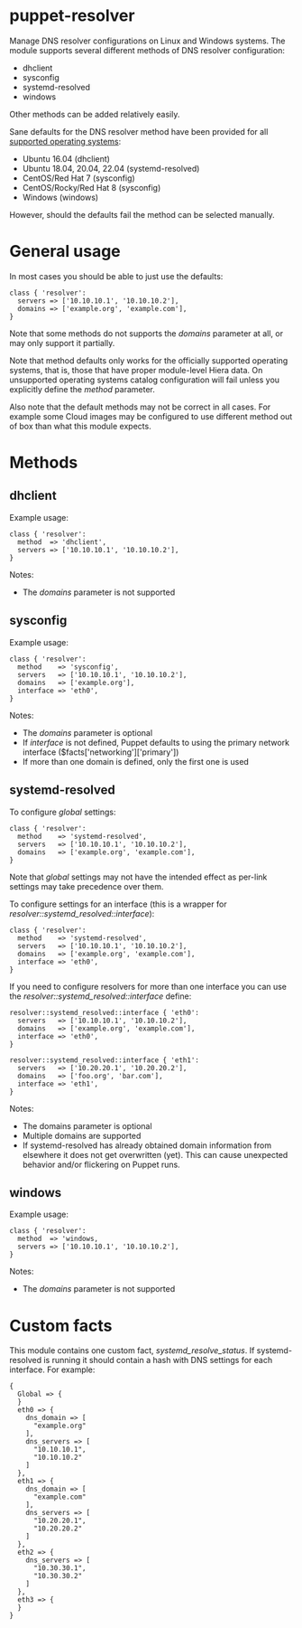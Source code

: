 # puppet-resolver

Manage DNS resolver configurations on Linux and Windows systems. The module
supports several different methods of DNS resolver configuration:

* dhclient
* sysconfig
* systemd-resolved
* windows

Other methods can be added relatively easily.

Sane defaults for the DNS resolver method have been provided for all [supported
operating systems](metadata.json):

* Ubuntu 16.04 (dhclient)
* Ubuntu 18.04, 20.04, 22.04 (systemd-resolved)
* CentOS/Red Hat 7 (sysconfig)
* CentOS/Rocky/Red Hat 8 (sysconfig)
* Windows (windows)

However, should the defaults fail the method can be selected manually.

# General usage

In most cases you should be able to just use the defaults:

    class { 'resolver':
      servers => ['10.10.10.1', '10.10.10.2'],
      domains => ['example.org', 'example.com'],
    }

Note that some methods do not supports the *domains* parameter at all, or may
only support it partially.

Note that method defaults only works for the officially supported operating
systems, that is, those that have proper module-level Hiera data.  On
unsupported operating systems catalog configuration will fail unless you
explicitly define the *method* parameter.

Also note that the default methods may not be correct in all cases. For example
some Cloud images may be configured to use different method out of box than
what this module expects.

# Methods

## dhclient

Example usage:

    class { 'resolver':
      method  => 'dhclient',
      servers => ['10.10.10.1', '10.10.10.2'],
    }

Notes:
* The *domains* parameter is not supported

## sysconfig

Example usage:

    class { 'resolver':
      method    => 'sysconfig',
      servers   => ['10.10.10.1', '10.10.10.2'],
      domains   => ['example.org'],
      interface => 'eth0',
    }

Notes:
* The *domains* parameter is optional
* If *interface* is not defined, Puppet defaults to using the primary network interface ($facts['networking']['primary'])
* If more than one domain is defined, only the first one is used

## systemd-resolved

To configure *global* settings:

    class { 'resolver':
      method    => 'systemd-resolved',
      servers   => ['10.10.10.1', '10.10.10.2'],
      domains   => ['example.org', 'example.com'],
    }

Note that *global* settings may not have the intended effect as per-link
settings may take precedence over them.

To configure settings for an interface (this is a wrapper for
*resolver::systemd_resolved::interface*):

    class { 'resolver':
      method    => 'systemd-resolved',
      servers   => ['10.10.10.1', '10.10.10.2'],
      domains   => ['example.org', 'example.com'],
      interface => 'eth0',
    }

If you need to configure resolvers for more than one interface you can use the
*resolver::systemd_resolved::interface* define:

    resolver::systemd_resolved::interface { 'eth0':
      servers   => ['10.10.10.1', '10.10.10.2'],
      domains   => ['example.org', 'example.com'],
      interface => 'eth0',
    }
    
    resolver::systemd_resolved::interface { 'eth1':
      servers   => ['10.20.20.1', '10.20.20.2'],
      domains   => ['foo.org', 'bar.com'],
      interface => 'eth1',
    }

Notes:
* The domains parameter is optional
* Multiple domains are supported
* If systemd-resolved has already obtained domain information from elsewhere it does not get overwritten (yet). This can cause unexpected behavior and/or flickering on Puppet runs.

## windows

Example usage:

    class { 'resolver':
      method  => 'windows,
      servers => ['10.10.10.1', '10.10.10.2'],
    }

Notes:
* The *domains* parameter is not supported

# Custom facts

This module contains one custom fact, *systemd_resolve_status*. If systemd-resolved is running it should contain a hash with
DNS settings for each interface. For example:

```
{
  Global => {
  }
  eth0 => {
    dns_domain => [
      "example.org"
    ],
    dns_servers => [
      "10.10.10.1",
      "10.10.10.2"
    ]
  },
  eth1 => {
    dns_domain => [
      "example.com"
    ],
    dns_servers => [
      "10.20.20.1",
      "10.20.20.2"
    ]
  },
  eth2 => {
    dns_servers => [
      "10.30.30.1",
      "10.30.30.2"
    ]
  },
  eth3 => {
  }
}
```

